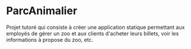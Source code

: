 # ParcAnimalier

<p> Projet tutoré qui consiste à créer une application statique permettant aux employés de gérer un zoo et aux clients d'acheter leurs billets, voir les informations à propose du zoo, etc.

